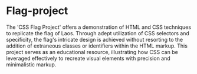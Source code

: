 # Flag-project

The 'CSS Flag Project' offers a demonstration of HTML and CSS techniques to replicate the flag of Laos. Through adept utilization of CSS selectors and specificity, the flag's intricate design is achieved without resorting to the addition of extraneous classes or identifiers within the HTML markup. This project serves as an educational resource, illustrating how CSS can be leveraged effectively to recreate visual elements with precision and minimalistic markup. 
